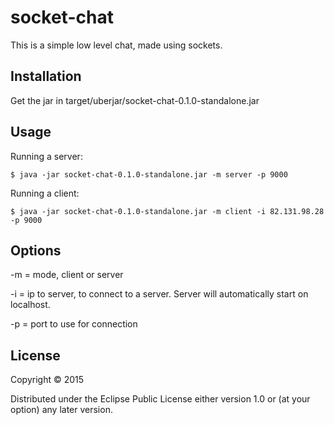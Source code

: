# socket-chat

This is a simple low level chat, made using sockets.

## Installation

Get the jar in target/uberjar/socket-chat-0.1.0-standalone.jar

## Usage

Running a server:

    $ java -jar socket-chat-0.1.0-standalone.jar -m server -p 9000

Running a client:

    $ java -jar socket-chat-0.1.0-standalone.jar -m client -i 82.131.98.28 -p 9000

## Options

-m = mode, client or server

-i = ip to server, to connect to a server. Server will automatically start on localhost.

-p = port to use for connection

## License

Copyright © 2015

Distributed under the Eclipse Public License either version 1.0 or (at
your option) any later version.
